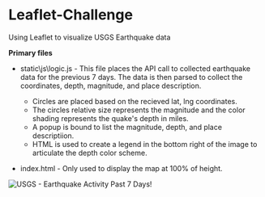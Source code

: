 # Leaflet-Challenge
Using Leaflet to visualize USGS Earthquake data

**Primary files**
* static\js\logic.js - This file places the API call to collected earthquake data for the previous 7 days.  The data is then parsed to collect the coordinates, depth, magnitude, and place description.  

  * Circles are placed based on the recieved lat, lng coordinates.
  * The circles relative size represents the magnitude and the color shading represents the quake's depth in miles.
  * A popup is bound to list the magnitude, depth, and place descriptiion.
  * HTML is used to create a legend in the bottom right of the image to articulate the depth color scheme. 

* index.html - Only used to display the map at 100% of height.

![USGS - Earthquake Activity Past 7 Days](images/Leaflet_USGS.png)!

